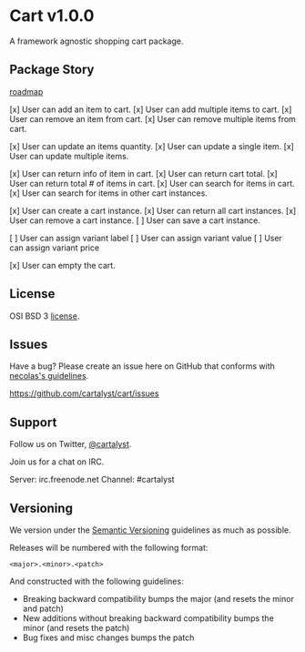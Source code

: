 # Cart v1.0.0

A framework agnostic shopping cart package. 

Package Story 
--------
[roadmap](roadmap.md)

[x] User can add an item to cart.
[x] User can add multiple items to cart.
[x] User can remove an item from cart.
[x] User can remove multiple items from cart.

[x] User can update an items quantity.
[x] User can update a single item.
[x] User can update multiple items.

[x] User can return info of item in cart. 
[x] User can return cart total.
[x] User can return total # of items in cart.
[x] User can search for items in cart.
[x] User can search for items in other cart instances.

[x] User can create a cart instance.
[x] User can return all cart instances.
[x] User can remove a cart instance.
[ ] User can save a cart instance.

[ ] User can assign variant label 
[ ] User can assign variant value
[ ] User can assign variant price

[x] User can empty the cart.


License
--------

OSI BSD 3 [license](license.md).

Issues
--------

Have a bug? Please create an issue here on GitHub that conforms with [necolas's guidelines](https://github.com/necolas/issue-guidelines).

https://github.com/cartalyst/cart/issues

Support
--------

Follow us on Twitter, [@cartalyst](http://twitter.com/cartalyst).

Join us for a chat on IRC.

Server: irc.freenode.net
Channel: #cartalyst

Versioning
----------

We version under the [Semantic Versioning](http://semver.org/) guidelines as much as possible.

Releases will be numbered with the following format:

`<major>.<minor>.<patch>`

And constructed with the following guidelines:

* Breaking backward compatibility bumps the major (and resets the minor and patch)
* New additions without breaking backward compatibility bumps the minor (and resets the patch)
* Bug fixes and misc changes bumps the patch


